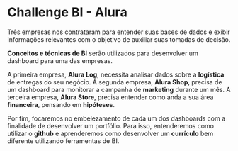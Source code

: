 # Challenge BI - Alura 


Três empresas nos contrataram para entender suas bases de dados e exibir informações relevantes com o objetivo de auxiliar suas tomadas de decisão.

**Conceitos e técnicas de BI** serão utilizados para desenvolver um dashboard para uma das empresas.

A primeira empresa, **Alura Log**, necessita analisar dados sobre a **logística** de entregas do seu negócio.
A segunda empresa, **Alura Shop**, precisa de um dashboard para monitorar a campanha de **marketing** durante um mês.
A terceira empresa, **Alura Store**, precisa entender como anda a sua área **financeira**, pensando em **hipóteses**.

Por fim, focaremos no embelezamento de cada um dos dashboards com a finalidade de desenvolver um portfólio. Para isso, entenderemos como utilizar o **github** e aprenderemos como desenvolver um **currículo** bem diferente utilizando ferramentas de BI.

